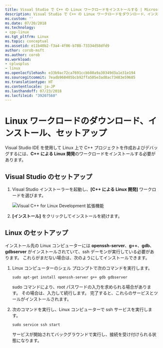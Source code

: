 ```yaml
---
title: Visual Studio で C++ の Linux ワークロードをインストールする | Microsoft Docs
description: Visual Studio で C++ の Linux ワークロードをダウンロード、インストール、セットアップする方法について説明します。
ms.custom: ''
ms.date: 07/20/2018
ms.technology:
- cpp-linux
ms.tgt_pltfrm: Linux
ms.topic: conceptual
ms.assetid: e11b40b2-f3a4-4f06-b788-73334d58dfd9
author: corob-msft
ms.author: corob
ms.workload:
- cplusplus
- linux
ms.openlocfilehash: e33b9ac72ca7691ccbb80a9a30349d3a1e31e194
ms.sourcegitcommit: 7eadb968405bcb92ffa505e3ad8ac73483e59685
ms.translationtype: HT
ms.contentlocale: ja-JP
ms.lasthandoff: 07/23/2018
ms.locfileid: "39207560"
---
```

# <a name="download-install-and-setup-the-linux-workload"></a>Linux ワークロードのダウンロード、インストール、セットアップ

Visual Studio IDE を使用して Linux 上で C++ プロジェクトを作成およびデバッグするには、**C++ による Linux 開発**のワークロードをインストールする必要があります。

## <a name="visual-studio-setup"></a>Visual Studio のセットアップ
1. Visual Studio インストーラーを起動し、**[C++ による Linux 開発]** ワークロードを選びます。

   ![Visual C++ for Linux Development 拡張機能](media/linuxworkload.png)

2. **[インストール]** をクリックしてインストールを続けます。

## <a name="linux-setup"></a>Linux のセットアップ
インストール先の Linux コンピューターには **openssh-server**、**g++**、**gdb**、**gdbserver** がインストールされていて、ssh デーモンが実行している必要があります。  これらがまだない場合は、次のようにしてインストールできます。
 
1. Linux コンピューターのシェル プロンプトで次のコマンドを実行します。

   `sudo apt-get install openssh-server g++ gdb gdbserver`

   sudo コマンドにより、root パスワードの入力を求められる場合があります。  その場合は、入力して続行します。  完了すると、これらのサービスとツールがインストールされます。

1. 次のコマンドを実行し、Linux コンピューターで ssh サービスを実行します。

   `sudo service ssh start`
   
   サービスが開始されてバックグラウンドで実行し、接続を受け付けられる状態になります。
